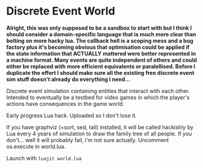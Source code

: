# Discrete Event World

**Alright, this was only supposed to be a sandbox to start with but I think I should consider a domain-specific language that is much more clear than bolting on more hacky lua. The callback hell is a scoping mess and a bug factory plus it's becoming obvious that optimisation could be applied if the state information that ACTUALLY mattered were better represented in a machine format. Many events are quite independent of others and could either be replaced with more efficient equivalents or paralellised. Before I duplicate the effort I should make sure all the existing free discrete event sim stuff doesn't already do everything I need...**

Discrete event simulation containing entities that interact with each other. Intended to eventually be a testbed for video games in which the player's actions have consequences in the game world.

Early progress Lua hack. Uploaded so I don't lose it.

If you have graphviz (+sort, sed, tail) installed, it will be called hackishly by Lua every 4 years of simulation to draw the family tree of all people. If you don't... well it will probably fail, i'm not sure actually. Uncomment os.execute in world.lua.

Launch with `luajit world.lua`
